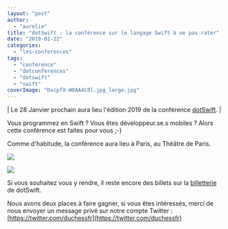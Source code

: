 ```yaml
---
layout: "post"
author: 
  - "aurelie"
title: "dotSwift : la conférence sur le langage Swift à ne pas rater"
date: "2019-01-22"
categories: 
  - "les-conferences"
tags: 
  - "conference"
  - "dotconferences"
  - "dotswift"
  - "swift"
coverImage: "DxcpfX-W0AA4C0l.jpg_large.jpg"
---
```


| Le 28 Janvier prochain aura lieu l'édition 2019 de la conférence [dotSwift](https://www.dotswift.io/). |

Vous programmez en Swift ? Vous êtes développeur.se.s mobiles ? Alors cette conférence est faites pour vous ;-)

Comme d'habitude, la conférence aura lieu à Paris, au Théâtre de Paris.

![](/assets/2019/01/2019-01-22-dotswift-la-conference-sur-le-langage-swift-a-ne-pas-rater/dotswift_speakers-1024x539.png)

![](/assets/2019/01/2019-01-22-dotswift-la-conference-sur-le-langage-swift-a-ne-pas-rater/dotswift_spakers2-1024x432.png)

Si vous souhaitez vous y rendre, il reste encore des billets sur la [billetterie](https://www.dotswift.io/tickets) de dotSwift.

Nous avons deux places à faire gagner, si vous êtes intéressés, merci de nous envoyer un message privé sur notre compte Twitter : [https://twitter.com/duchessfr](https://twitter.com/duchessfr)
